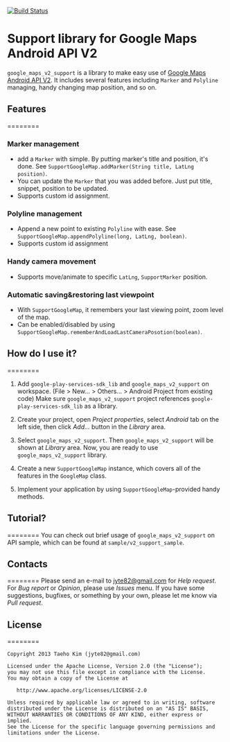 [![Build Status](https://travis-ci.org/kunny/google_maps_v2_support.svg?branch=master)](https://travis-ci.org/kunny/google_maps_v2_support)  

Support library for Google Maps Android API V2
===========

`google_maps_v2_support` is a library to make easy use of [Google Maps Android API V2](https://developers.google.com/maps/documentation/android/). It includes several features including `Marker` and `Polyline` managing, handy changing map position, and so on.

## Features
========
### Marker management

* add a `Marker` with simple. By putting marker's title and position, it's done. See `SupportGoogleMap.addMarker(String title, LatLng position)`.
* You can update the `Marker` that you was added before. Just put title, snippet, position to be updated.
* Supports custom id assignment.

### Polyline management
* Append a new point to existing `Polyline` with ease. See `SupportGoogleMap.appendPolyline(long, LatLng, boolean)`.
* Supports custom id assignment

### Handy camera movement
* Supports move/animate to specific `LatLng`, `SupportMarker` position.

### Automatic saving&restoring last viewpoint
* With `SupportGoogleMap`, it remembers your last viewing point, zoom level of the map.
* Can be enabled/disabled by using `SupportGoogleMap.rememberAndLoadLastCameraPosotion(boolean)`.

## How do I use it?
========

1. Add `google-play-services-sdk_lib` and `google_maps_v2_support` on workspace. (File > New... > Others... > Android Project from existing code) Make sure `google_maps_v2_support` project references `google-play-services-sdk_lib` as a library.

2. Create your project, open *Project properties*, select *Android* tab on the left side, then click *Add...* button in the *Library* area.

3. Select `google_maps_v2_support`. Then `google_maps_v2_support` will be shown at *Library* area. Now, you are ready to use `google_maps_v2_support` library.

4. Create a new `SupportGoogleMap` instance, which covers all of the features in the `GoogleMap` class.

5. Implement your application by using `SupportGoogleMap`-provided handy methods.

## Tutorial?
========
You can check out brief usage of `google_maps_v2_support` on API sample, which can be found at `sample/v2_support_sample`.

## Contacts
========
Please send an e-mail to [jyte82@gmail.com](mailto:jyte82@gmail.com) for *Help request*.  
For *Bug report* or *Opinion*, please use *Issues* menu. If you have some suggestions, bugfixes, or something by your own, please let me know via *Pull request*.

## License
========

    Copyright 2013 Taeho Kim (jyte82@gmail.com)

    Licensed under the Apache License, Version 2.0 (the "License");
    you may not use this file except in compliance with the License.
    You may obtain a copy of the License at

       http://www.apache.org/licenses/LICENSE-2.0

    Unless required by applicable law or agreed to in writing, software
    distributed under the License is distributed on an "AS IS" BASIS,
    WITHOUT WARRANTIES OR CONDITIONS OF ANY KIND, either express or implied.
    See the License for the specific language governing permissions and
    limitations under the License.
